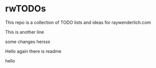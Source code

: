 # rwTODOs

This repo is a collection of TODO lists and ideas for raywenderlich.com

This is another line


some changes hersss


Hello again there is readme

hello